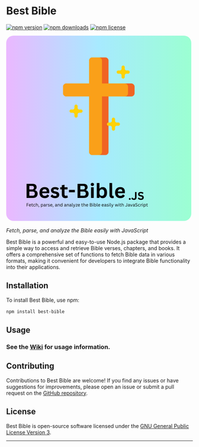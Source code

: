 # Best Bible

[![npm version](https://img.shields.io/npm/v/best-bible.svg)](https://www.npmjs.com/package/best-bible)
[![npm downloads](https://img.shields.io/npm/dm/best-bible.svg)](https://www.npmjs.com/package/best-bible)
[![npm license](https://img.shields.io/npm/l/best-bible.svg)](https://www.npmjs.com/package/best-bible)

<img src="https://github.com/The-Best-Codes/best-bible/blob/main/.image/best-bible-js-logo.png?raw=true" alt="Best Bible Logo" for="cover" style="border-radius: 20px">

_Fetch, parse, and analyze the Bible easily with JavaScript_

Best Bible is a powerful and easy-to-use Node.js package that provides a simple way to access and retrieve Bible verses, chapters, and books. It offers a comprehensive set of functions to fetch Bible data in various formats, making it convenient for developers to integrate Bible functionality into their applications.

## Installation

To install Best Bible, use npm:

```bash
npm install best-bible
```

## Usage

### See the [Wiki](https://github.com/The-Best-Codes/best-bible/wiki) for usage information.

## Contributing

Contributions to Best Bible are welcome! If you find any issues or have suggestions for improvements, please open an issue or submit a pull request on the [GitHub repository](https://github.com/The-Best-Codes/best-bible).

## License

Best Bible is open-source software licensed under the [GNU General Public License Version 3](https://www.gnu.org/licenses/gpl-3.0.en.html).

---
